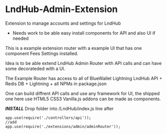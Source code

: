 # LndHub-Admin-Extension

Extension to manage accounts and settings for LndHub

- Needs work to be able easy install components for API and also UI if needed

This is a example extension router with a example UI that has one component Fees Settings installed.

Idea is to be able extend LndHub Admin Router with API calls and can have some decorateded with a UI.

The Example Router has access to all of BlueWallet Lightning LndHub API + Redis DB + Lightning + all NPMs in package.json

One can build diffrent API calls and use any framework for UI, the shipped one here use 
HTML5
CSS3
Vanilla.js
addons can be made as components.

***INSTALL***
Drop folder into /LndHub/index.js line after
```
app.use(require('./controllers/api'));
//add
app.use(require('./extensions/admin/adminRouter'));
```
